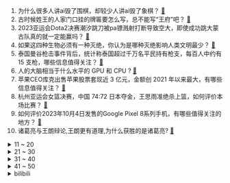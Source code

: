 1. 为什么很多人讲ai毁了围棋，却较少人讲ai毁了象棋？ [:link:](https://www.zhihu.com/question/624469957)
2. 古时候姓王的人家门口挂的牌匾要怎么写，总不能写“王府”吧？ [:link:](https://www.zhihu.com/question/623010314)
3. 2023亚运会Dota2决赛潮汐跳刀被pa镖溅射打断导致空大，即使成功跳大蒙古队真的就一定能赢吗？ [:link:](https://www.zhihu.com/question/624735903)
4. 如果这四种生物必须有一种灭绝，你认为是哪种灭绝影响人类文明最少？ [:link:](https://www.zhihu.com/question/624698075)
5. 泰国曼谷枪击事件背后，统计称泰国超过千万名平民持有枪支，每百人中约有 15 支枪，哪些信息值得关注？ [:link:](https://www.zhihu.com/question/624693766)
6. 人的大脑相当于什么水平的 GPU 和 CPU ? [:link:](https://www.zhihu.com/question/404006982)
7. 苹果CEO库克出售苹果股票套现近 3 亿元，金额创  2021 年以来最大，有哪些信息值得关注？ [:link:](https://www.zhihu.com/question/624766695)
8. 杭州亚运会女篮决赛，中国 74:72 日本夺金，王思雨准绝杀上篮，如何评价本场比赛？ [:link:](https://www.zhihu.com/question/624807345)
9. 如何评价2023年10月4日发售的Google Pixel 8系列手机，有哪些值得关注的地方？ [:link:](https://www.zhihu.com/question/624748363)
10. 诸葛亮与王朗辩论,王朗更有道理,为什么获胜的是诸葛亮? [:link:](https://www.zhihu.com/question/605598149)
<details>
<summary>11 ~ 20</summary>

11. 为什么 PowerPoint 不直译成「能量点」，而是叫「幻灯片」？ [:link:](https://www.zhihu.com/question/492717143)
12. 第一次 Cosplay 是种怎样的体验？ [:link:](https://www.zhihu.com/question/29916311)
13. 为什么工资五千的人会一下花八九千买手机呢？ [:link:](https://www.zhihu.com/question/623425018)
14. 如何评价《好事成双》大结局？你满意吗？ [:link:](https://www.zhihu.com/question/624801781)
15. 有哪些冷门的好书？ [:link:](https://www.zhihu.com/question/599450589)
16. 针对迷笛音乐节乐迷财物被盗，官方发文「对故意放大抹黑者保留追究其法律责任的权利」，如何看待此事？ [:link:](https://www.zhihu.com/question/624775432)
17. 亚运会男子棒球小组赛中国队战胜日本创造历史，如何评价他们的表现？ [:link:](https://www.zhihu.com/question/624643330)
18. Apple Music的优势是什么？ [:link:](https://www.zhihu.com/question/624570273)
19. 如何评价黄轩在《莫斯科行动》里的表现？ [:link:](https://www.zhihu.com/question/624145168)
20. 战锤40k里面，荷鲁斯为什么只对阿斯塔特的牺牲和付出斤斤计较？ [:link:](https://www.zhihu.com/question/624725768)
</details>
<details>
<summary>21 ~ 30</summary>

21. 杭州亚运会中国女足和中国男篮哪支队伍的表现更糟糕，问题出在哪？ [:link:](https://www.zhihu.com/question/624770821)
22. 谈及华为在芯片领域的突破，雷蒙多称「令人难以置信地不安」，美国将采取更多方法强化出口管制，如何评价？ [:link:](https://www.zhihu.com/question/624796612)
23. 我们上班不开心，为什么还坚持上班？ [:link:](https://www.zhihu.com/question/408891763)
24. 泰国曼谷暹罗百丽宫购物中心枪击案造成中国公民 1 死 1 伤，凶手年仅 14 岁，哪些信息值得关注？ [:link:](https://www.zhihu.com/question/624647347)
25. 何杰杭州亚运会男子马拉松冠军 ，如何评价何杰的表现？ [:link:](https://www.zhihu.com/question/624767220)
26. 贾母要是知道林黛玉无法生养，还会让贾宝玉娶她吗？ [:link:](https://www.zhihu.com/question/624295741)
27. 请问 HR 电话联系我，但快一个月都没安排面试，是否该继续等？ [:link:](https://www.zhihu.com/question/622555945)
28. 全画幅拍月亮用多少焦距比较合适？ [:link:](https://www.zhihu.com/question/624520961)
29. 很想知道，为什么几乎所有的游戏都有强制执行的新手指引？ [:link:](https://www.zhihu.com/question/614810795)
30. 高平陵之变曹爽为什么投降? [:link:](https://www.zhihu.com/question/624517608)
</details>
<details>
<summary>31 ~ 40</summary>

31. 有哪些对 25 岁女生的人生建议? [:link:](https://www.zhihu.com/question/447599541)
32. 所以上了大学真的轻松了吗？ [:link:](https://www.zhihu.com/question/623533420)
33. 中国历史上有哪些武将写的好诗词？ [:link:](https://www.zhihu.com/question/404429815)
34. 有哪些写秋天的古诗词？ [:link:](https://www.zhihu.com/question/624721622)
35. 你觉得《坚如磐石》里的女性角色塑造得如何？ [:link:](https://www.zhihu.com/question/624436681)
36. 如果当初萧炎没有遇到药老，他的成长历程又会是怎么样？ [:link:](https://www.zhihu.com/question/487149429)
37. 如果萧炎找到的第一道异火是前十的异火该怎么处理？ [:link:](https://www.zhihu.com/question/538757087)
38. 《宝莲灯》中王母说的「神仙动情，三界不宁」明明很真实，为什么其他神仙不认可？ [:link:](https://www.zhihu.com/question/601274808)
39. 应该怎么学习神经网络模型压缩、加速优化？ [:link:](https://www.zhihu.com/question/446646425)
40. 如何评价孙艺洲在《坚如磐石》中饰演的 David，他是一个怎样的人？ [:link:](https://www.zhihu.com/question/624322057)
</details>
<details>
<summary>41 ~ 50</summary>

41. 如果钱够用了你还会去上班吗？ [:link:](https://www.zhihu.com/question/624512045)
42. 面试之后要不要打电话询问面试结果？ [:link:](https://www.zhihu.com/question/622555976)
43. 赚钱重要，还是面子重要？ [:link:](https://www.zhihu.com/question/623540205)
44. 有哪些爱国的古诗词？ [:link:](https://www.zhihu.com/question/624721370)
45. C语言中自己实现了一个排序，为什么会比 qsort 的速度慢几十倍不止? [:link:](https://www.zhihu.com/question/624637687)
46. 电影《坚如磐石》有哪些看似不经意但却很重要的细节？ [:link:](https://www.zhihu.com/question/577615018)
47. 「江浙沪独生女」幸福的逻辑是什么？ [:link:](https://www.zhihu.com/question/617750659)
48. 23-24 赛季欧冠RB 莱比锡 1:3 曼城，如何评价这场比赛？ [:link:](https://www.zhihu.com/question/624741654)
49. 人到中年最困难的是什么？ [:link:](https://www.zhihu.com/question/624525635)
50. 2023 年诺贝尔生理学或医学奖授予 mRNA 研究的两名科学家，mRNA 疫苗的研发有多大的意义？ [:link:](https://www.zhihu.com/question/623162434)
</details><details>
<summary>bilibili</summary>

</details>